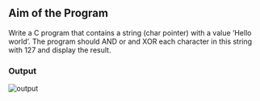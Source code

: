 ## Aim of the Program
Write a C program that contains a string (char pointer) with a value ‘Hello world’. The
program should AND or and XOR each character in this string with 127 and display the
result.

### Output
![output](Program-2_Output.png)
